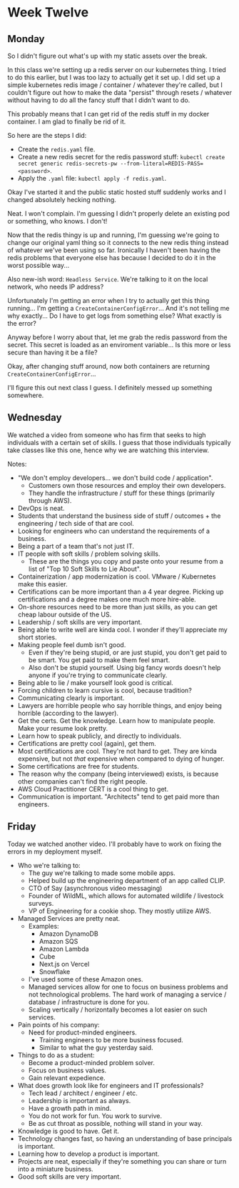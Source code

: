 # Week Twelve

## Monday

So I didn't figure out what's up with my static assets over the break.

In this class we're setting up a redis server on our kubernetes thing. I tried to do this earlier, but I was too lazy to actually get it set up. I did set up a simple kubernetes redis image / container / whatever they're called, but I couldn't figure out how to make the data "persist" through resets / whatever without having to do all the fancy stuff that I didn't want to do.

This probably means that I can get rid of the redis stuff in my docker container. I am glad to finally be rid of it.

So here are the steps I did:

- Create the `redis.yaml` file.
- Create a new redis secret for the redis password stuff: `kubectl create secret generic redis-secrets-pw --from-literal=REDIS-PASS=<password>`.
- Apply the `.yaml` file: `kubectl apply -f redis.yaml`.

Okay I've started it and the public static hosted stuff suddenly works and I changed absolutely hecking nothing.

Neat. I won't complain. I'm guessing I didn't properly delete an existing pod or something, who knows. I don't!

Now that the redis thingy is up and running, I'm guessing we're going to change our original yaml thing so it connects to the new redis thing instead of whatever we've been using so far. Ironically I haven't been having the redis problems that everyone else has because I decided to do it in the worst possible way...

Also new-ish word: `Headless Service`. We're talking to it on the local network, who needs IP address?

Unfortunately I'm getting an error when I try to actually get this thing running... I'm getting a `CreateContainerConfigError`... And it's not telling me why exactly... Do I have to get logs from something else? What exactly is the error?

Anyway before I worry about that, let me grab the redis password from the secret. This secret is loaded as an enviroment variable... Is this more or less secure than having it be a file?

Okay, after changing stuff around, now both containers are returning `CreateContainerConfigError`...

I'll figure this out next class I guess. I definitely messed up something somewhere.

## Wednesday

We watched a video from someone who has firm that seeks to high individuals with a certain set of skills. I guess that those individuals typically take classes like this one, hence why we are watching this interview.

Notes:

- "We don't employ developers... we don't build code / application".
  - Customers own those resources and employ their own developers.
  - They handle the infrastructure / stuff for these things (primarily through AWS).
- DevOps is neat.
- Students that understand the business side of stuff / outcomes + the engineering / tech side of that are cool.
- Looking for engineers who can understand the requirements of a business.
- Being a part of a team that's not just IT.
- IT people with soft skills / problem solving skills.
  - These are the things you copy and paste onto your resume from a list of "Top 10 Soft Skills to Lie About".
- Containerization / app modernization is cool. VMware / Kubernetes make this easier.
- Certifications can be more important than a 4 year degree. Picking up certifications and a degree makes one much more hire-able.
- On-shore resources need to be more than just skills, as you can get cheap labour outside of the US.
- Leadership / soft skills are very important.
- Being able to write well are kinda cool. I wonder if they'll appreciate my short stories.
- Making people feel dumb isn't good.
  - Even if they're being stupid, or are just stupid, you don't get paid to be smart. You get paid to make them feel smart.
  - Also don't be stupid yourself. Using big fancy words doesn't help anyone if you're trying to communicate clearly.
- Being able to lie / make yourself look good is critical.
- Forcing children to learn cursive is cool, because tradition?
- Communicating clearly is important.
- Lawyers are horrible people who say horrible things, and enjoy being horrible (according to the lawyer).
- Get the certs. Get the knowledge. Learn how to manipulate people. Make your resume look pretty.
- Learn how to speak publicly, and directly to individuals.
- Certifications are pretty cool (again), get them.
- Most certifications are cool. They're not hard to get. They are kinda expensive, but not *that* expensive when compared to dying of hunger.
- Some certifications are free for students.
- The reason why the company (being interviewed) exists, is because other companies can't find the right people.
- AWS Cloud Practitioner CERT is a cool thing to get.
- Communication is important. "Architects" tend to get paid more than engineers.

## Friday

Today we watched another video. I'll probably have to work on fixing the errors in my deployment myself.

- Who we're talking to:
  - The guy we're talking to made some mobile apps.
  - Helped build up the engineering department of an app called CLIP.
  - CTO of Say (asynchronous video messaging)
  - Founder of WildML, which allows for automated wildlife / livestock surveys.
  - VP of Engineering for a cookie shop. They mostly utilize AWS.
- Managed Services are pretty neat.
  - Examples:
    - Amazon DynamoDB
    - Amazon SQS
    - Amazon Lambda
    - Cube
    - Next.js on Vercel
    - Snowflake
  - I've used some of these Amazon ones.
  - Managed services allow for one to focus on business problems and not technological problems. The hard work of managing a service / database / infrastructure is done for you.
  - Scaling vertically / horizontally becomes a lot easier on such services.
- Pain points of his company:
  - Need for product-minded engineers.
    - Training engineers to be more business focused.
    - Similar to what the guy yesterday said.
- Things to do as a student:
  - Become a product-minded problem solver.
  - Focus on business values.
  - Gain relevant expedience.
- What does growth look like for engineers and IT professionals?
  - Tech lead / architect / engineer / etc.
  - Leadership is important as always.
  - Have a growth path in mind.
  - You do not work for fun. You work to survive.
  - Be as cut throat as possible, nothing will stand in your way.
- Knowledge is good to have. Get it.
- Technology changes fast, so having an understanding of base principals is important.
- Learning how to develop a product is important.
- Projects are neat, especially if they're something you can share or turn into a miniature business.
- Good soft skills are very important.
